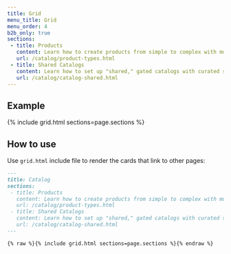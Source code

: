 ```yaml
---
title: Grid
menu_title: Grid
menu_order: 4
b2b_only: true
sections:
 - title: Products
   content: Learn how to create products from simple to complex with multiple options ...
   url: /catalog/product-types.html
 - title: Shared Catalogs
   content: Learn how to set up "shared," gated catalogs with curated selections of ...
   url: /catalog/catalog-shared.html
---
```


## Example

{% include grid.html sections=page.sections %}

## How to use

Use `grid.html` include file to render the cards that link to other pages:

```markdown
---
title: Catalog
sections:
 - title: Products
   content: Learn how to create products from simple to complex with multiple options ...
   url: /catalog/product-types.html
 - title: Shared Catalogs
   content: Learn how to set up "shared," gated catalogs with curated selections of ...
   url: /catalog/catalog-shared.html
---

{% raw %}{% include grid.html sections=page.sections %}{% endraw %}
```
